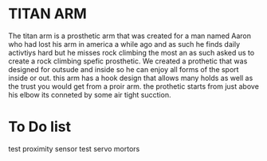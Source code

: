 # TITAN ARM 
The titan arm is a prosthetic arm that was created for a man named Aaron who had lost his arm in america a while ago and as such he finds daily activtiys hard but he misses rock climbing the most an as such asked us to create a rock climbing spefic prosthetic. We created a prothetic that was designed for outsude and inside so he can enjoy all forms of the sport inside or out. this arm has a hook design that allows many holds as well as the trust you would get from a proir arm. the prothetic starts from just above his elbow its conneted by some air tight sucction. 

# To Do list 
test proximity sensor 
test servo mortors 
